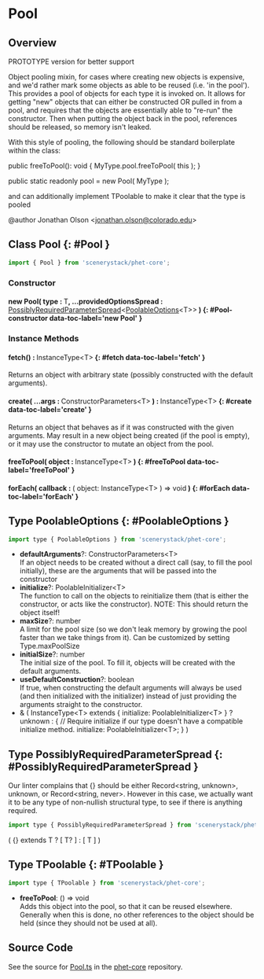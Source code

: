 # Pool

## Overview

PROTOTYPE version for better support

Object pooling mixin, for cases where creating new objects is expensive, and we'd rather mark some objects as able
to be reused (i.e. 'in the pool'). This provides a pool of objects for each type it is invoked on. It allows for
getting "new" objects that can either be constructed OR pulled in from a pool, and requires that the objects are
essentially able to "re-run" the constructor. Then when putting the object back in the pool, references should be
released, so memory isn't leaked.

With this style of pooling, the following should be standard boilerplate within the class:

 public freeToPool(): void {
 MyType.pool.freeToPool( this );
 }

 public static readonly pool = new Pool( MyType );

and can additionally implement TPoolable to make it clear that the type is pooled

@author Jonathan Olson &lt;jonathan.olson@colorado.edu&gt;

## Class Pool {: #Pool }


```js
import { Pool } from 'scenerystack/phet-core';
```
### Constructor

#### new Pool( type : <span style="font-weight: 400;">T</span>, ...providedOptionsSpread : <span style="font-weight: 400;">[PossiblyRequiredParameterSpread](../phet-core/Pool.md#PossiblyRequiredParameterSpread)&lt;[PoolableOptions](../phet-core/Pool.md#PoolableOptions)&lt;T&gt;&gt;</span> ) {: #Pool-constructor data-toc-label='new Pool' }

### Instance Methods

#### fetch() : <span style="font-weight: 400;">InstanceType&lt;T&gt;</span> {: #fetch data-toc-label='fetch' }

Returns an object with arbitrary state (possibly constructed with the default arguments).

#### create( ...args : <span style="font-weight: 400;">ConstructorParameters&lt;T&gt;</span> ) : <span style="font-weight: 400;">InstanceType&lt;T&gt;</span> {: #create data-toc-label='create' }

Returns an object that behaves as if it was constructed with the given arguments. May result in a new object
being created (if the pool is empty), or it may use the constructor to mutate an object from the pool.

#### freeToPool( object : <span style="font-weight: 400;">InstanceType&lt;T&gt;</span> ) {: #freeToPool data-toc-label='freeToPool' }

#### forEach( callback : <span style="font-weight: 400;">( object: InstanceType&lt;T&gt; ) =&gt; <span style="color: hsla(calc(var(--md-hue) + 180deg),80%,40%,1);">void</span></span> ) {: #forEach data-toc-label='forEach' }



## Type PoolableOptions {: #PoolableOptions }


```js
import type { PoolableOptions } from 'scenerystack/phet-core';
```


- **defaultArguments**?: ConstructorParameters&lt;T&gt;
<br>  If an object needs to be created without a direct call (say, to fill the pool initially), these are the arguments
  that will be passed into the constructor
- **initialize**?: PoolableInitializer&lt;T&gt;
<br>  The function to call on the objects to reinitialize them (that is either the constructor, or acts like the
  constructor). NOTE: This should return the object itself!
- **maxSize**?: <span style="color: hsla(calc(var(--md-hue) + 180deg),80%,40%,1);">number</span>
<br>  A limit for the pool size (so we don't leak memory by growing the pool faster than we take things from it). Can be
  customized by setting Type.maxPoolSize
- **initialSize**?: <span style="color: hsla(calc(var(--md-hue) + 180deg),80%,40%,1);">number</span>
<br>  The initial size of the pool. To fill it, objects will be created with the default arguments.
- **useDefaultConstruction**?: <span style="color: hsla(calc(var(--md-hue) + 180deg),80%,40%,1);">boolean</span>
<br>  If true, when constructing the default arguments will always be used (and then initialized with the initializer)
  instead of just providing the arguments straight to the constructor.
- &amp; ( InstanceType&lt;T&gt; extends { initialize: PoolableInitializer&lt;T&gt; } ? <span style="color: hsla(calc(var(--md-hue) + 180deg),80%,40%,1);">unknown</span> : {
  // Require initialize if our type doesn't have a compatible initialize method.
  initialize: PoolableInitializer&lt;T&gt;;
} )




## Type PossiblyRequiredParameterSpread {: #PossiblyRequiredParameterSpread }


Our linter complains that {} should be either Record&lt;string, unknown&gt;, unknown, or Record&lt;string, never&gt;. However in
this case, we actually want it to be any type of non-nullish structural type, to see if there is anything required.

```js
import type { PossiblyRequiredParameterSpread } from 'scenerystack/phet-core';
```


( {} extends T ? [ T? ] : [ T ] )



## Type TPoolable {: #TPoolable }


```js
import type { TPoolable } from 'scenerystack/phet-core';
```


- **freeToPool**: () =&gt; <span style="color: hsla(calc(var(--md-hue) + 180deg),80%,40%,1);">void</span>
<br>  Adds this object into the pool, so that it can be reused elsewhere. Generally when this is done, no other
  references to the object should be held (since they should not be used at all).




## Source Code

See the source for [Pool.ts](https://github.com/phetsims/phet-core/blob/main/js/Pool.ts) in the [phet-core](https://github.com/phetsims/phet-core) repository.
